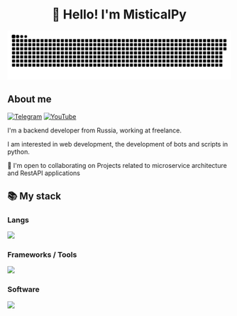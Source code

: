 <h1 align="center">👋 Hello! I'm MisticalPy </h1>

<p align="center">
 <img width="600" src="https://github.com/BaggerFast/BaggerFast/blob/28443d47abb8fcc0c3e48df1b0b1b93423fb5920/assets/github-snake.svg" alt="snake"/>
</p>

## About me
[![Telegram](https://img.shields.io/badge/-Telegram-2CA5E0?style=flat&logo=telegram&logoColor=white)](https://t.me/MisticalPy_blog)
[![YouTube](https://img.shields.io/badge/-YouTube-FF0000?style=flat&logo=youtube&logoColor=white)](https://www.youtube.com/)

I'm a backend developer from Russia, working at freelance.

I am interested in web development, the development of bots and scripts in python.

🤝  I'm open to collaborating on Projects related to microservice architecture and RestAPI applications

<h2><b>📚 My stack</b></h2>
<p>
    <h3>Langs</h3>
    <img src="https://skillicons.dev/icons?i=py,html,css,js,postgres,sqlite&perline=7" />
    <h3>Frameworks / Tools</h3>
    <img src="https://skillicons.dev/icons?i=unity,gradle,spring,linux,hibernate,githubactions,django,docker,git,bootstrap&perline=7" />
    <h3>Software</h3>
    <img src="https://skillicons.dev/icons?i=visualstudio code,neovim,postman,ultimate&perline=7" />
    <br>
</p>

